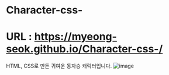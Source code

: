 # Character-css-

# URL : https://myeong-seok.github.io/Character-css-/

HTML, CSS로 만든 귀여운 동자승 캐릭터입니다.
![image](https://user-images.githubusercontent.com/68632605/164397080-81b95689-81c7-40ad-a244-f2aa8eb84ea6.png)
